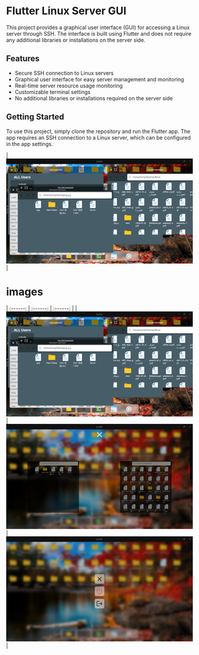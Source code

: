 # Flutter Linux Server GUI

This project provides a graphical user interface (GUI) for accessing a Linux server through SSH. The interface is built using Flutter and does not require any additional libraries or installations on the server side.

## Features

- Secure SSH connection to Linux servers
- Graphical user interface for easy server management and monitoring
- Real-time server resource usage monitoring
- Customizable terminal settings
- No additional libraries or installations required on the server side

## Getting Started

To use this project, simply clone the repository and run the Flutter app. The app requires an SSH connection to a Linux server, which can be configured in the app settings.

| ![Product 1](image/app/app2.png) |

# images

| :------: | :------: | :------: |
| ![Product 2](image/app/app2.png) | ![Product 3](image/app/app3.png) | ![Product 4](image/app/app4.png) |

